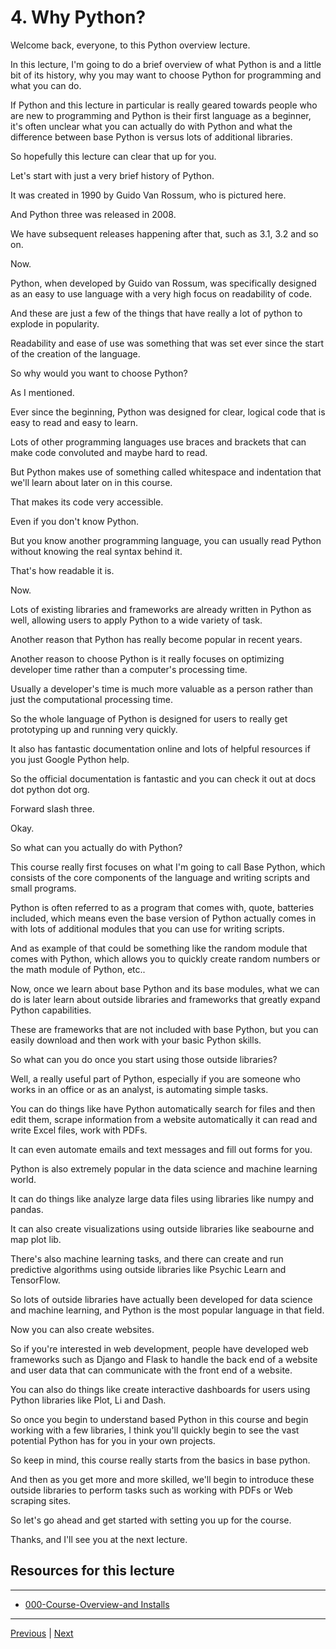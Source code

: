 #  4. Why Python?

Welcome back, everyone, to this Python overview lecture.

In this lecture, I'm going to do a brief overview of what Python is and a little bit of its history, why you may want to choose Python for programming and what you can do.

If Python and this lecture in particular is really geared towards people who are new to programming and Python is their first language as a beginner, it's often unclear what you can actually do with Python and what the difference between base Python is versus lots of additional libraries.

So hopefully this lecture can clear that up for you.

Let's start with just a very brief history of Python.

It was created in 1990 by Guido Van Rossum, who is pictured here.

And Python three was released in 2008.

We have subsequent releases happening after that, such as 3.1, 3.2 and so on.

Now.

Python, when developed by Guido van Rossum, was specifically designed as an easy to use language with a very high focus on readability of code.

And these are just a few of the things that have really a lot of python to explode in popularity.

Readability and ease of use was something that was set ever since the start of the creation of the language.

So why would you want to choose Python?

As I mentioned.

Ever since the beginning, Python was designed for clear, logical code that is easy to read and easy to learn.

Lots of other programming languages use braces and brackets that can make code convoluted and maybe hard to read.

But Python makes use of something called whitespace and indentation that we'll learn about later on in this course.

That makes its code very accessible.

Even if you don't know Python.

But you know another programming language, you can usually read Python without knowing the real syntax behind it.

That's how readable it is.

Now.

Lots of existing libraries and frameworks are already written in Python as well, allowing users to apply Python to a wide variety of task.

Another reason that Python has really become popular in recent years.

Another reason to choose Python is it really focuses on optimizing developer time rather than a computer's processing time.

Usually a developer's time is much more valuable as a person rather than just the computational processing time.

So the whole language of Python is designed for users to really get prototyping up and running very quickly.

It also has fantastic documentation online and lots of helpful resources if you just Google Python help.

So the official documentation is fantastic and you can check it out at docs dot python dot org.

Forward slash three.

Okay.

So what can you actually do with Python?

This course really first focuses on what I'm going to call Base Python, which consists of the core components of the language and writing scripts and small programs.

Python is often referred to as a program that comes with, quote, batteries included, which means even the base version of Python actually comes in with lots of additional modules that you can use for writing scripts.

And as example of that could be something like the random module that comes with Python, which allows you to quickly create random numbers or the math module of Python, etc..

Now, once we learn about base Python and its base modules, what we can do is later learn about outside libraries and frameworks that greatly expand Python capabilities.

These are frameworks that are not included with base Python, but you can easily download and then work with your basic Python skills.

So what can you do once you start using those outside libraries?

Well, a really useful part of Python, especially if you are someone who works in an office or as an analyst, is automating simple tasks.

You can do things like have Python automatically search for files and then edit them, scrape information from a website automatically it can read and write Excel files, work with PDFs.

It can even automate emails and text messages and fill out forms for you.

Python is also extremely popular in the data science and machine learning world.

It can do things like analyze large data files using libraries like numpy and pandas.

It can also create visualizations using outside libraries like seabourne and map plot lib.

There's also machine learning tasks, and there can create and run predictive algorithms using outside libraries like Psychic Learn and TensorFlow.

So lots of outside libraries have actually been developed for data science and machine learning, and Python is the most popular language in that field.

Now you can also create websites.

So if you're interested in web development, people have developed web frameworks such as Django and Flask to handle the back end of a website and user data that can communicate with the front end of a website.

You can also do things like create interactive dashboards for users using Python libraries like Plot, Li and Dash.

So once you begin to understand based Python in this course and begin working with a few libraries, I think you'll quickly begin to see the vast potential Python has for you in your own projects.

So keep in mind, this course really starts from the basics in base python.

And then as you get more and more skilled, we'll begin to introduce these outside libraries to perform tasks such as working with PDFs or Web scraping sites.

So let's go ahead and get started with setting you up for the course.

Thanks, and I'll see you at the next lecture.




##  Resources for this lecture

---

-   [000-Course-Overview-and Installs](https://docs.google.com/presentation/d/1KBNgNB_JnuXtqpz7Tk7PBinCDteB7pmpeRwZQYqODo0/edit#slide=id.p)

---
[Previous](./3_Course-Curriculum-Overview.md) | [Next](./5_Course-FAQs.md)
